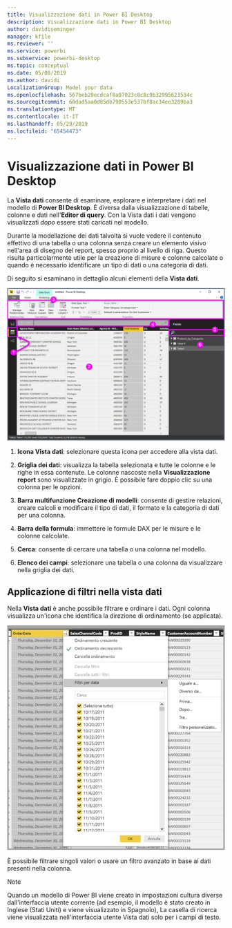 ```yaml
---
title: Visualizzazione dati in Power BI Desktop
description: Visualizzazione dati in Power BI Desktop
author: davidiseminger
manager: kfile
ms.reviewer: ''
ms.service: powerbi
ms.subservice: powerbi-desktop
ms.topic: conceptual
ms.date: 05/08/2019
ms.author: davidi
LocalizationGroup: Model your data
ms.openlocfilehash: 567beb29ecdcaf8a07023c8c8c9b32995623534c
ms.sourcegitcommit: 60dad5aa0d85db790553e537bf8ac34ee3289ba3
ms.translationtype: MT
ms.contentlocale: it-IT
ms.lasthandoff: 05/29/2019
ms.locfileid: "65454473"
---
```

# <a name="data-view-in-power-bi-desktop"></a>Visualizzazione dati in Power BI Desktop
La **Vista dati** consente di esaminare, esplorare e interpretare i dati nel modello di **Power BI Desktop**. È diversa dalla visualizzazione di tabelle, colonne e dati nell'**Editor di query**. Con la Vista dati i dati vengono visualizzati *dopo* essere stati caricati nel modello.

Durante la modellazione dei dati talvolta si vuole vedere il contenuto effettivo di una tabella o una colonna senza creare un elemento visivo nell'area di disegno del report, spesso proprio al livello di riga. Questo risulta particolarmente utile per la creazione di misure e colonne calcolate o quando è necessario identificare un tipo di dati o una categoria di dati.

Di seguito si esaminano in dettaglio alcuni elementi della **Vista dati**.

![Visualizzazione dati in Power BI Desktop](media/desktop-data-view/dataview_fullscreen.png)

1. **Icona Vista dati**: selezionare questa icona per accedere alla vista dati.

2. **Griglia dei dati**: visualizza la tabella selezionata e tutte le colonne e le righe in essa contenute. Le colonne nascoste nella **Visualizzazione report** sono visualizzate in grigio. È possibile fare doppio clic su una colonna per le opzioni.

3. **Barra multifunzione Creazione di modelli**: consente di gestire relazioni, creare calcoli e modificare il tipo di dati, il formato e la categoria di dati per una colonna.

4. **Barra della formula**: immettere le formule DAX per le misure e le colonne calcolate.

5. **Cerca**: consente di cercare una tabella o una colonna nel modello.

6. **Elenco dei campi**: selezionare una tabella o una colonna da visualizzare nella griglia dei dati.

## <a name="filtering-in-data-view"></a>Applicazione di filtri nella vista dati

Nella **Vista dati** è anche possibile filtrare e ordinare i dati. Ogni colonna visualizza un'icona che identifica la direzione di ordinamento (se applicata).

![Ordinamento e filtro nella Vista dati in Power BI Desktop](media/desktop-data-view/dataview_sort-and-filter.png)

È possibile filtrare singoli valori o usare un filtro avanzato in base ai dati presenti nella colonna. 

> [!NOTE]
> Quando un modello di Power BI viene creato in impostazioni cultura diverse dall'interfaccia utente corrente (ad esempio, il modello è stato creato in Inglese (Stati Uniti) e viene visualizzato in Spagnolo), La casella di ricerca viene visualizzata nell'interfaccia utente Vista dati solo per i campi di testo.
